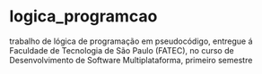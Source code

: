 # logica_programcao
trabalho de lógica de programação em pseudocódigo, entregue á Faculdade de Tecnologia de São Paulo (FATEC), no curso de Desenvolvimento de Software Multiplataforma, primeiro semestre
